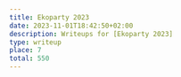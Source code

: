 ```yaml
---
title: Ekoparty 2023
date: 2023-11-01T18:42:50+02:00
description: Writeups for [Ekoparty 2023]
type: writeup
place: 7
total: 550
---
```

